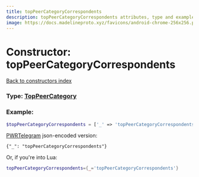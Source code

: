 ```yaml
---
title: topPeerCategoryCorrespondents
description: topPeerCategoryCorrespondents attributes, type and example
image: https://docs.madelineproto.xyz/favicons/android-chrome-256x256.png
---
```

# Constructor: topPeerCategoryCorrespondents  
[Back to constructors index](index.md)






### Type: [TopPeerCategory](../types/TopPeerCategory.md)


### Example:

```php
$topPeerCategoryCorrespondents = ['_' => 'topPeerCategoryCorrespondents'];
```  

[PWRTelegram](https://pwrtelegram.xyz) json-encoded version:

```
{"_": "topPeerCategoryCorrespondents"}
```


Or, if you're into Lua:

```lua
topPeerCategoryCorrespondents={_='topPeerCategoryCorrespondents'}

```


